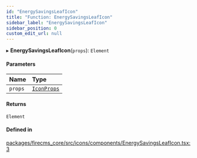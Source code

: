 ```yaml
---
id: "EnergySavingsLeafIcon"
title: "Function: EnergySavingsLeafIcon"
sidebar_label: "EnergySavingsLeafIcon"
sidebar_position: 0
custom_edit_url: null
---
```


▸ **EnergySavingsLeafIcon**(`props`): `Element`

#### Parameters

| Name | Type |
| :------ | :------ |
| `props` | [`IconProps`](../types/IconProps.md) |

#### Returns

`Element`

#### Defined in

[packages/firecms_core/src/icons/components/EnergySavingsLeafIcon.tsx:3](https://github.com/FireCMSco/firecms/blob/d45f3739/packages/firecms_core/src/icons/components/EnergySavingsLeafIcon.tsx#L3)
